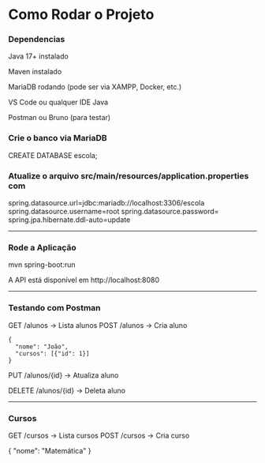 # Como Rodar o Projeto
### Dependencias

Java 17+ instalado

Maven instalado

MariaDB rodando (pode ser via XAMPP, Docker, etc.)

VS Code ou qualquer IDE Java

Postman ou Bruno (para testar)

### Crie o banco via MariaDB

CREATE DATABASE escola;

### Atualize o arquivo src/main/resources/application.properties com

spring.datasource.url=jdbc:mariadb://localhost:3306/escola
spring.datasource.username=root
spring.datasource.password=
spring.jpa.hibernate.ddl-auto=update

---

### Rode a Aplicação

mvn spring-boot:run

A API está disponível em http://localhost:8080

---

### Testando com Postman

GET /alunos → Lista alunos
POST /alunos → Cria aluno

```
{
  "nome": "João",
  "cursos": [{"id": 1}]
}
```

PUT /alunos/{id} → Atualiza aluno

DELETE /alunos/{id} → Deleta aluno

---

### Cursos

GET /cursos → Lista cursos
POST /cursos → Cria curso

{
  "nome": "Matemática"
}
